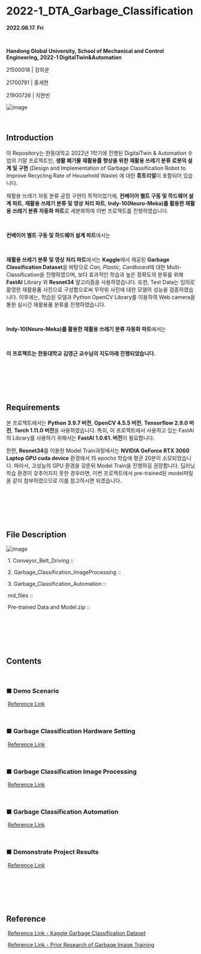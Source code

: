 # 2022-1_DTA_Garbage_Classification

**2022.06.17. Fri**

​	

**Handong Global University, School of Mechanical and Control Engineering, 2022-1 DigitalTwin&Automation**

21500018 | 강희윤

21700791 | 홍세현

21900726 | 지현빈


![image](https://user-images.githubusercontent.com/84533279/173822161-78baf6a8-6bdf-46b9-a990-63b9ed181984.png)


​	

## Introduction

이 Repository는 한동대학교 2022년 1학기에 진행된 DigitalTwin & Automation 수업의 기말 프로젝트인, **생활 폐기물 재활용률 향상을 위한 재활용 쓰레기 분류 로봇의 설계 및 구현** (Design and Implementation of Garbage Classification Robot to Improve Recycling Rate of Household Waste) 에 대한 **튜토리얼**이 포함되어 있습니다.

재활용 쓰레기 자동 분류 공정 구현이 목적이었기에, **컨베이어 벨트 구동 및 하드웨어 설계 파트**, **재활용 쓰레기 분류 및 영상 처리 파트**, **Indy-10(Neuro-Meka)를 활용한 재활용 쓰레기 분류 자동화 파트**로 세분화하여 이번 프로젝트를 진행하였습니다.

​	

**컨베이어 벨트 구동 및 하드웨어 설계 파트**에서는 

​	

**재활용 쓰레기 분류 및 영상 처리 파트**에서는 **Kaggle**에서 제공된 **Garbage Classification Dataset**을 바탕으로 *Can, Plastic, Cardboard*에 대한 Multi-Classification을 진행하였으며, 보다 효과적인 학습과 높은 정확도의 분류를 위해 **FastAI** Library 와 **Resnet34** 알고리즘을 사용하였습니다. 또한, Test Data는 임의로 촬영한 재활용품 사진으로 구성함으로써 무작위 사진에 대한 모델의 성능을 검증하였습니다. 이후에는, 학습된 모델과 Python OpenCV Library를 이용하여 Web camera을 통한 실시간 재활용품 분류를 진행하였습니다.

​	

**Indy-10(Neuro-Meka)를 활용한 재활용 쓰레기 분류 자동화 파트**에서는 

​	

**이 프로젝트는 한동대학교 김영근 교수님의 지도아래 진행되었습니다.**

​	

​	

​	

## Requirements

본 프로젝트에서는 **Python 3.9.7 버전**, **OpenCV 4.5.5 버전**, **Tensorflow 2.9.0 버전**, **Torch 1.11.0 버전**을 사용하였습니다. 특히, 이 프로젝트에서 사용하고 있는  FastAI의 Library를 사용하기 위해서는 **FastAI 1.0.61. 버전**이 필요합니다.

한편, **Resnet34**를 이용한 Model Train과정에서는 **NVIDIA GeForce RTX 3060 Laptop GPU cuda device** 환경에서 15 epochs 학습에 평균 20분이 소모되었습니다. 따라서, 고성능의 GPU 환경을 갖춘뒤 Model Train을 진행하길 권장합니다. 딥러닝 학습 환경이 갖추어지지 못한 경우라면, 이번 프로젝트에서 pre-trained된 model파일을 같이 첨부하였으므로 이를 참고하시면 되겠습니다. 

​	

​	

​	

## File Description

![image](https://user-images.githubusercontent.com/84533279/174224345-9166a9de-ad86-417d-af0c-eadd3f9b8b65.png)

​	1. Conveyor_Belt_Driving :: 

​	2. Garbage_Classification_ImageProcessing ::

​	3. Garbage_Classification_Automation ::

​	md_files ::

​	Pre-trained Data and Model.zip ::

​

​

​
## Contents

​	

### ■ Demo Scenario  

​		[Reference Link](https://github.com/Hongsehyun/2022_1_DigitalTwin_Automation/blob/main/Project%20%232/md_files/1.%20Demo_Scenario.md)

​	

### ■ Garbage Classification Hardware Setting

​		[Reference Link](https://github.com/Hongsehyun/2022_1_DigitalTwin_Automation/blob/main/Project%20%232/md_files/2.%20Garbage_Classification_Hardware_Setting.md)

​	

### ■ Garbage Classification Image Processing

​		[Reference Link](https://github.com/Hongsehyun/2022_1_DigitalTwin_Automation/blob/main/Project%20%232/md_files/3.%20Garbage_Classification_Image_Processing.md)

​	

### ■ Garbage Classification Automation

​		[Reference Link](https://github.com/Hongsehyun/2022_1_DigitalTwin_Automation/blob/main/Project%20%232/md_files/4.%20Garbage_Classification_Automation.md)

​	

### ■ Demonstrate Project Results

​		[Reference Link](https://github.com/Hongsehyun/2022_1_DigitalTwin_Automation/blob/main/Project%20%232/md_files/5.%20Demonstrate_Project_Result.md)

​	

​	

​	

## Reference

​		[Reference Link - Kaggle Garbage Classification Dataset](https://www.kaggle.com/datasets/asdasdasasdas/garbage-classification)

​		[Reference Link - Prior Research of Garbage Image Training](https://github.com/gibiee/Trash_Classification)
